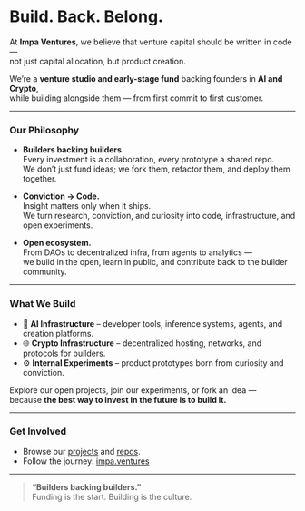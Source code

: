 # Build. Back. Belong.

At **Impa Ventures**, we believe that venture capital should be written in code —  
not just capital allocation, but product creation.

We’re a **venture studio and early-stage fund** backing founders in **AI and Crypto**,  
while building alongside them — from first commit to first customer.

---

### Our Philosophy

- **Builders backing builders.**  
  Every investment is a collaboration, every prototype a shared repo.  
  We don’t just fund ideas; we fork them, refactor them, and deploy them together.

- **Conviction → Code.**  
  Insight matters only when it ships.  
  We turn research, conviction, and curiosity into code, infrastructure, and open experiments.

- **Open ecosystem.**  
  From DAOs to decentralized infra, from agents to analytics —  
  we build in the open, learn in public, and contribute back to the builder community.

---

### What We Build

- 🧠 **AI Infrastructure** – developer tools, inference systems, agents, and creation platforms.  
- 🌐 **Crypto Infrastructure** – decentralized hosting, networks, and protocols for builders.  
- ⚙️ **Internal Experiments** – product prototypes born from curiosity and conviction.  

Explore our open projects, join our experiments, or fork an idea —  
because **the best way to invest in the future is to build it.**

---

### Get Involved

- Browse our [projects](#) and [repos](#).  
- Follow the journey: [impa.ventures](https://impa.ventures)

---

> **“Builders backing builders.”**  
> Funding is the start. Building is the culture.
